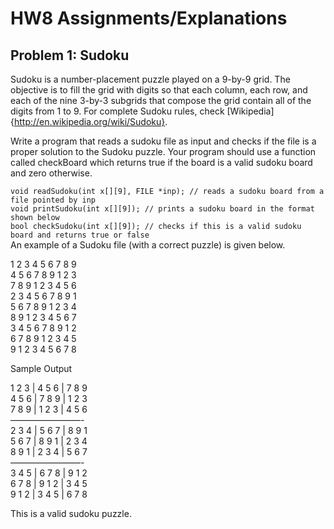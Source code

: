 # HW8 Assignments/Explanations


## Problem 1: Sudoku


Sudoku is a number-placement puzzle played on a 9-by-9 grid. The objective is to fill the grid with digits so that each column, each row, and each of the nine 3-by-3 subgrids that compose the grid contain all of the digits from 1 to 9. For complete Sudoku rules, check [Wikipedia]{http://en.wikipedia.org/wiki/Sudoku}.

Write a program that reads a sudoku file as input and checks if the file is a proper solution to the Sudoku puzzle. Your program should use a function called checkBoard which returns true if the board is a valid sudoku board and zero otherwise.

`void readSudoku(int x[][9], FILE *inp); // reads a sudoku board from a file pointed by inp` <br />
`void printSudoku(int x[][9]); // prints a sudoku board in the format shown below`  <br />
`bool checkSudoku(int x[][9]); // checks if this is a valid sudoku board and returns true or false` <br />
An example of a Sudoku file (with a correct puzzle) is given below.

<p>
1 2 3 4 5 6 7 8 9 <br />
4 5 6 7 8 9 1 2 3 <br />
7 8 9 1 2 3 4 5 6 <br />
2 3 4 5 6 7 8 9 1 <br />
5 6 7 8 9 1 2 3 4 <br />
8 9 1 2 3 4 5 6 7 <br />
3 4 5 6 7 8 9 1 2 <br />
6 7 8 9 1 2 3 4 5 <br />
9 1 2 3 4 5 6 7 8 <br />

Sample Output

1 2 3 | 4 5 6 | 7 8 9 <br />
4 5 6 | 7 8 9 | 1 2 3 <br />
7 8 9 | 1 2 3 | 4 5 6 <br />
————————- <br />
2 3 4 | 5 6 7 | 8 9 1 <br />
5 6 7 | 8 9 1 | 2 3 4 <br />
8 9 1 | 2 3 4 | 5 6 7 <br />
————————- <br />
3 4 5 | 6 7 8 | 9 1 2 <br />
6 7 8 | 9 1 2 | 3 4 5 <br />
9 1 2 | 3 4 5 | 6 7 8 <br />

This is a valid sudoku puzzle.
</p>
